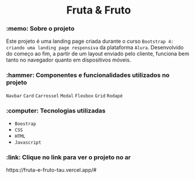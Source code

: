 <h1 align="center"> Fruta & Fruto </h1> 
  
<h3 >:memo: Sobre o projeto </h3>

Este projeto é uma landing page criada durante o curso `Bootstrap 4: criando uma landing page responsiva` da plataforma `Alura`. Desenvolvido do começo ao fim, a partir de um layout enviado pelo cliente, funciona bem tanto no navegador quanto em dispositivos móveis.

<h3 >:hammer: Componentes e funcionalidades utilizados no projeto </h3>

`Navbar`
`Card`
`Carrossel`
`Modal`
`Flexbox`
`Grid` 
`Rodapé` 

<h3> :computer: Tecnologias utilizadas </h3>

- `Boostrap`
- `CSS`
- `HTML`
- `Javascript`

<h3> :link: Clique no link para ver o projeto no ar </h3>
https://fruta-e-fruto-tau.vercel.app/#
